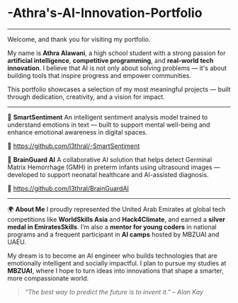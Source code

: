 # -Athra's-AI-Innovation-Portfolio
---

Welcome, and thank you for visiting my portfolio.

My name is **Athra Alawani**, a high school student with a strong passion for **artificial intelligence**, **competitive programming**, and **real-world tech innovation**. I believe that AI is not only about solving problems — it's about building tools that inspire progress and empower communities.

This portfolio showcases a selection of my most meaningful projects — built through dedication, creativity, and a vision for impact.

---

🤖 **SmartSentiment**
An intelligent sentiment analysis model trained to understand emotions in text — built to support mental well-being and enhance emotional awareness in digital spaces.

🔗 https://github.com/l3thral/-SmartSentiment
 
🧠 **BrainGuard AI**
A collaborative AI solution that helps detect Germinal Matrix Hemorrhage (GMH) in preterm infants using ultrasound images — developed to support neonatal healthcare and AI-assisted diagnosis.

🔗 https://github.com/l3thral/BrainGuardAI
 
---

🌍 **About Me**
I proudly represented the United Arab Emirates at global tech competitions like **WorldSkills Asia** and **Hack4Climate**, and earned a **silver medal in EmiratesSkills**. I’m also a **mentor for young coders** in national programs and a frequent participant in **AI camps** hosted by MBZUAI and UAEU.

My dream is to become an AI engineer who builds technologies that are emotionally intelligent and socially impactful. I plan to pursue my studies at **MBZUAI**, where I hope to turn ideas into innovations that shape a smarter, more compassionate world.

> *“The best way to predict the future is to invent it.” – Alan Kay*
